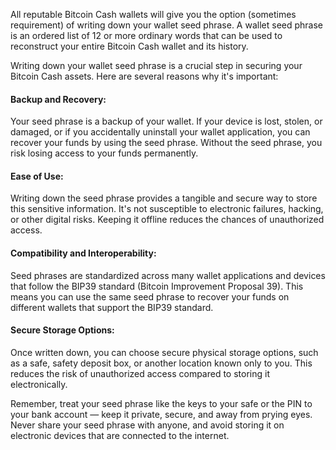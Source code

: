 All reputable Bitcoin Cash wallets will give you the option (sometimes requirement) of writing down your wallet seed phrase. A wallet seed phrase is an ordered list of 12 or more ordinary words that can be used to reconstruct your entire Bitcoin Cash wallet and its history.

Writing down your wallet seed phrase is a crucial step in securing your Bitcoin Cash assets. Here are several reasons why it's important:

#### Backup and Recovery: 

Your seed phrase is a backup of your wallet. If your device is lost, stolen, or damaged, or if you accidentally uninstall your wallet application, you can recover your funds by using the seed phrase. Without the seed phrase, you risk losing access to your funds permanently.

#### Ease of Use: 

Writing down the seed phrase provides a tangible and secure way to store this sensitive information. It's not susceptible to electronic failures, hacking, or other digital risks. Keeping it offline reduces the chances of unauthorized access.

#### Compatibility and Interoperability: 

Seed phrases are standardized across many wallet applications and devices that follow the BIP39 standard (Bitcoin Improvement Proposal 39). This means you can use the same seed phrase to recover your funds on different wallets that support the BIP39 standard.

#### Secure Storage Options: 

Once written down, you can choose secure physical storage options, such as a safe, safety deposit box, or another location known only to you. This reduces the risk of unauthorized access compared to storing it electronically.

Remember, treat your seed phrase like the keys to your safe or the PIN to your bank account — keep it private, secure, and away from prying eyes. Never share your seed phrase with anyone, and avoid storing it on electronic devices that are connected to the internet.